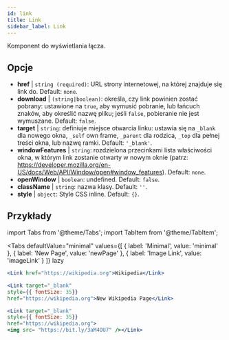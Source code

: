```yaml
---
id: link
title: Link
sidebar_label: Link
---
```


Komponent do wyświetlania łącza.

## Opcje

* __href__ | `string (required)`: URL strony internetowej, na której znajduje się link do. Default: `none`.
* __download__ | `(string|boolean)`: określa, czy link powinien zostać pobrany: ustawione na `true`, aby wymusić pobranie, lub łańcuch znaków, aby określić nazwę pliku; jeśli `false`, pobieranie nie jest wymuszane. Default: `false`.
* __target__ | `string`: definiuje miejsce otwarcia linku: ustawia się na `_blank` dla nowego okna, `_self` own frame, `_parent` dla rodzica, `_top` dla pełnej treści okna, lub nazwę ramki. Default: `'_blank'`.
* __windowFeatures__ | `string`: rozdzielona przecinkami lista właściwości okna, w którym link zostanie otwarty w nowym oknie (patrz: https://developer.mozilla.org/en-US/docs/Web/API/Window/open#window_features). Default: `none`.
* __openWindow__ | `boolean`: undefined. Default: `false`.
* __className__ | `string`: nazwa klasy. Default: `''`.
* __style__ | `object`: Style CSS inline. Default: `{}`.


## Przykłady

import Tabs from '@theme/Tabs';
import TabItem from '@theme/TabItem';

<Tabs
    defaultValue="minimal"
    values={[
        { label: 'Minimal', value: 'minimal' },
        { label: 'New Page', value: 'newPage' },
        { label: 'Image Link', value: 'imageLink' }
    ]}
    lazy
>
<TabItem value="minimal">

```jsx live
<Link href="https://wikipedia.org">Wikipedia</Link>
```

</TabItem>

<TabItem value="newPage">

```jsx live
<Link target="_blank" 
style={{ fontSize: 35}}
href="https://wikipedia.org">New Wikipedia Page</Link>
```
</TabItem>

<TabItem value="imageLink">

```jsx live
<Link target="_blank" 
style={{ fontSize: 35}}
href="https://wikipedia.org">
<img src= "https://bit.ly/3aM4OU7" /></Link>
```

</TabItem>

</Tabs>
